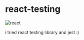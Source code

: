 # react-testing

![react](https://raw.githubusercontent.com/cat-milk/Anime-Girls-Holding-Programming-Books/0e5f386a247acb18dca88ca036fc51c155d41cc8/Mixed/Nyaruko-san-react-and-git.jpg)

i tried react testing library and jest :)
